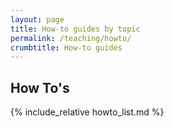```yaml
---
layout: page
title: How-to guides by topic
permalink: /teaching/howto/
crumbtitle: How-to guides
---
```


## How To's

{% include_relative howto_list.md %}